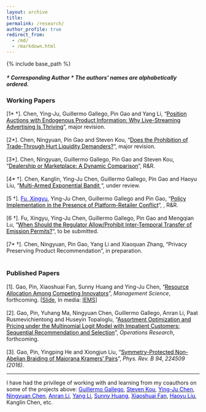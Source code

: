 ```yaml
---
layout: archive
title: 
permalink: /research/
author_profile: true
redirect_from:
  - /md/
  - /markdown.html
---
```


{% include base_path %} 
#####   &dagger; Corresponding Author   \* The authors' names are alphabetically ordered.

### Working Papers


[1\* &dagger;]. Chen, Ying-Ju, Guillermo Gallego, Pin Gao and Yang Li, “<a href="https://www.researchgate.net/publication/344040967_A_Mechanism_Design_Perspective_of_Live-streaming_Commerce_The_Role_of_Information_Provision" target="_blank"><span style="color:black">Position Auctions with Endogenous Product Information: Why Live-Streaming Advertising Is Thriving</span></a>”, major revision. <br/><br/>
[2\*]. Chen, Ningyuan, Pin Gao and Steven Kou, “<a href="https://www.researchgate.net/publication/343635899_Does_the_Prohibition_of_Trade-Through_Hurt_Liquidity_Demanders" target="_blank"><span style="color:black">Does the Prohibition of Trade-Through Hurt Liquidity Demanders?</span></a>”,  major revision. <br/><br/>
[3\*]. Chen, Ningyuan, Guillermo Gallego, Pin Gao and Steven Kou, “<a href="https://www.researchgate.net/publication/336906849_Dealership_or_Marketplace_A_Dynamic_Comparison" target="_blank"><span style="color:black">Dealership or Marketplace: A Dynamic Comparison</span></a>”, R&R. <br/><br/>
[4\* &dagger;]. Chen, Kanglin, Ying-Ju Chen, Guillermo Gallego, Pin Gao and Haoyu Liu, “<a href="https://www.researchgate.net/publication/345243177_Multi-Armed_Exponential_Bandit" target="_blank"><span style="color:black">Multi-Armed Exponential Bandit </span></a>“, under review.<br/><br/>
[5 &dagger;].  <a href="https://xingyu-fu.github.io/" target="_blank"><span style="color:blue">Fu, Xingyu</span></a>, Ying-Ju Chen,  Guillermo Gallego and Pin Gao, “<a href="https://www.researchgate.net/publication/351048835_Intra-Platform_Policy_Implementation" target="_blank"><span style="color:black">Policy Implementation in the Presence of Platform-Retailer Conflict</span></a>“, , R&R. <br/><br/>
[6 &dagger;]. Fu, Xingyu, Ying-Ju Chen, Guillermo Gallego, Pin Gao and Mengqian Lu, “<a href="https://www.researchgate.net/publication/353719245_When_Should_the_Regulator_AllowProhibit_Inter-Temporal_Transfer_of_Emission_Permits" target="_blank"><span style="color:black">When Should the Regulator Allow/Prohibit Inter-Temporal Transfer of Emission Permits?</span></a>“, to be submitted.<br/><br/>
[7\* &dagger;]. Chen, Ningyuan, Pin Gao, Yang Li and Xiaoquan Zhang, “Privacy Preserving Product Recommendation”, in preparation.<br/><br/>


### Published Papers

[1]. Gao, Pin, Xiaoshuai Fan, Sunny Huang and Ying-Ju Chen, 
“<a href="https://www.researchgate.net/publication/343125047_Resource_Allocation_Among_Competing_Innovators" target="_blank"><span style="color:black">Resource Allocation Among Competing Innovators</span></a>”,   *Management Science*, forthcoming. [<a href="https://www.dropbox.com/s/9n2hunnyxwp3b7s/innovation_investment_slides.pdf?dl=0" target="_blank"><span style="color:blue"></span>Slide</a>, In media: <a href="https://iems.ust.hk/publications/thought-leadership-briefs/huang-resource-allocation-among-competing-innovators-tlb46" target="_blank"><span style="color:blue"></span>IEMS</a>]<br/><br/>
[2]. Gao, Pin, Yuhang Ma, Ningyuan Chen, Guillermo Gallego, Anran Li, Paat Rusmevichientong and Huseyin Topaloglu, “<a href="https://people.orie.cornell.edu/huseyin/publications/impatient_mnl.pdf" target="_blank"><span style="color:black">Assortment Optimization and Pricing under the Multinomial Logit Model with Impatient Customers: Sequential Recommendation and Selection</span></a>”, *Operations Research*, forthcoming. <br/> <br/>
[3]. Gao, Pin, Yingping He and Xiongjun Liu, “<a href="https://journals.aps.org/prb/abstract/10.1103/PhysRevB.94.224509" target="_blank"><span style="color:black">Symmetry-Protected Non-Abelian Braiding of Majorana Kramers’ Pairs</span></a>”, *Phys. Rev. B 94, 224509 (2016)*.


--------
I have had the privilege of working with and learning from my coauthors on some of the projects above: <a href="https://ieda.ust.hk/dfaculty/ggallego/" target="_blank"><span style="color:blue">Guillermo Gallego</span></a>, <a href="https://www.bu.edu/questrom/profile/steven-kou/" target="_blank"><span style="color:blue">Steven Kou</span></a>, <a href="https://imchen.people.ust.hk/" target="_blank"><span style="color:blue">Ying-Ju Chen</span></a>, <a href="http://individual.utoronto.ca/ningyuanchen/" target="_blank"><span style="color:blue">Ningyuan Chen</span></a>, <a href="https://www.lse.ac.uk/management/people/academic-staff/ali" target="_blank"><span style="color:blue">Anran Li</span></a>,  <a href="https://www.bschool.cuhk.edu.hk/staff/li-yang/" target="_blank"><span style="color:blue">Yang Li</span></a>, <a href="https://sites.google.com/site/sunnyelan/" target="_blank"><span style="color:blue">Sunny Huang</span></a>, <a href="https://www.sustech.edu.cn/en/fanxiaoshuai.html?lang=en" target="_blank"><span style="color:blue">Xiaoshuai Fan</span></a>, <a href="https://www.haoyu-liu.com/" target="_blank"><span style="color:blue">Haoyu Liu</span></a>, Kanglin Chen, etc.
